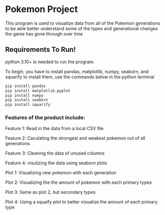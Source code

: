 # Pokemon Project

This program is used to visualize data from all of the Pokemon generations to be able better understand some of the types and generational changes the game has gone through over time

## Requirements To Run! 
python 3.10+ is needed to run the program. 

To begin, you have to install pandas, matplotlib, numpy, seaborn, and squarify to install them, use the commands below in the python terminal

```python   
pip install pandas  
pip install matplotlib.pyplot 
pip install numpy 
pip install seaborn 
pip install squarify
```

### Features of the product include:
Feature 1: Read in the data from a local CSV file

Feature 2: Caculating the strongest and weakest pokemon out of all generations

Feature 3: Cleaning the data of unused columns 

Feature 4: visulizing the data using seaborn plots

Plot 1: Visualizing new pokemon with each generation

Plot 2: Visualizing the the amount of pokemon with each primary types 

Plot 3: Same as plot 2, but secondary types

Plot 4: Using a squaify plot to better visualize the amount of each primary type